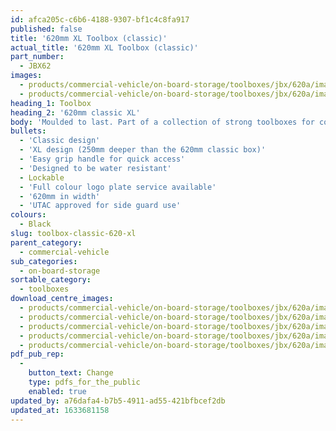 ```yaml
---
id: afca205c-c6b6-4188-9307-bf1c4c8fa917
published: false
title: '620mm XL Toolbox (classic)'
actual_title: '620mm XL Toolbox (classic)'
part_number:
  - JBX62
images:
  - products/commercial-vehicle/on-board-storage/toolboxes/jbx/620a/images-lr/Product_Image_776x776_(518x518_focus_area)-JBX62A_01.jpg
  - products/commercial-vehicle/on-board-storage/toolboxes/jbx/620a/images-lr/Product_Image_776x776_(518x518_focus_area)-JBX62A_02.jpg
heading_1: Toolbox
heading_2: '620mm classic XL'
body: 'Moulded to last. Part of a collection of strong toolboxes for commercial vehicles, featuring our classic design.'
bullets:
  - 'Classic design'
  - 'XL design (250mm deeper than the 620mm classic box)'
  - 'Easy grip handle for quick access'
  - 'Designed to be water resistant'
  - Lockable
  - 'Full colour logo plate service available'
  - '620mm in width'
  - 'UTAC approved for side guard use'
colours:
  - Black
slug: toolbox-classic-620-xl
parent_category:
  - commercial-vehicle
sub_categories:
  - on-board-storage
sortable_category:
  - toolboxes
download_centre_images:
  - products/commercial-vehicle/on-board-storage/toolboxes/jbx/620a/images-hr/JBX62A_001.jpg
  - products/commercial-vehicle/on-board-storage/toolboxes/jbx/620a/images-hr/JBX62A_002.jpg
  - products/commercial-vehicle/on-board-storage/toolboxes/jbx/620a/images-hr/JBX62A_003.jpg
  - products/commercial-vehicle/on-board-storage/toolboxes/jbx/620a/images-hr/JBX62A_004.jpg
  - products/commercial-vehicle/on-board-storage/toolboxes/jbx/620a/images-hr/JBX62A_005.jpg
pdf_pub_rep:
  -
    button_text: Change
    type: pdfs_for_the_public
    enabled: true
updated_by: a76dafa4-b7b5-4911-ad55-421bfbcef2db
updated_at: 1633681158
---
```

